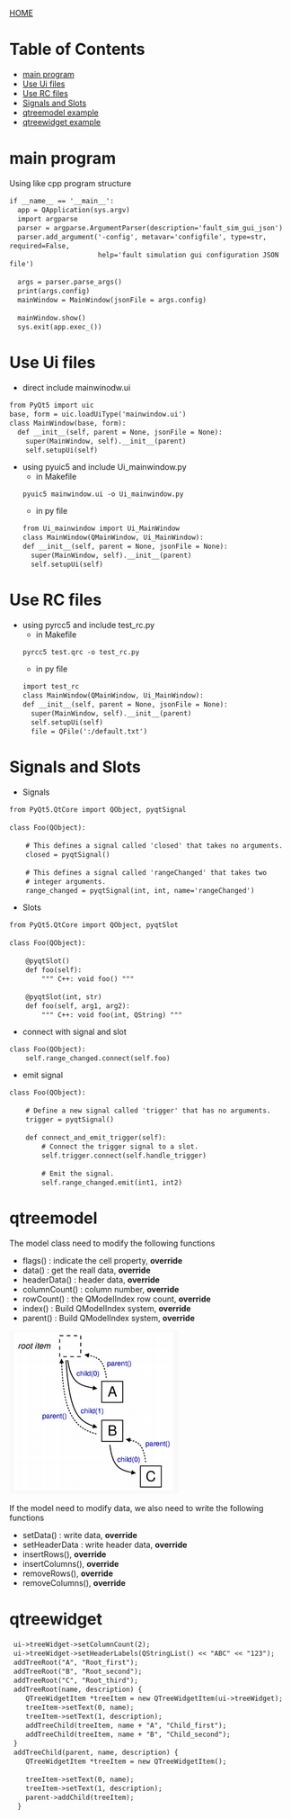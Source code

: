 [HOME](README.md)
# Table of Contents
* [main program](#main-program)
* [Use Ui files](#Use-Ui-files)
* [Use RC files](#Use-RC-files)
* [Signals and Slots](#Signals-and-Slots)
* [qtreemodel example](#qtreemodel)
* [qtreewidget example](#qtreewidget)

# main program 
Using like cpp program structure

```
if __name__ == '__main__':
  app = QApplication(sys.argv)
  import argparse
  parser = argparse.ArgumentParser(description='fault_sim_gui_json')
  parser.add_argument('-config', metavar='configfile', type=str, required=False,
                      help='fault simulation gui configuration JSON file')

  args = parser.parse_args()
  print(args.config)
  mainWindow = MainWindow(jsonFile = args.config)

  mainWindow.show()
  sys.exit(app.exec_())
```

# Use Ui files
* direct include mainwinodw.ui
```
from PyQt5 import uic
base, form = uic.loadUiType('mainwindow.ui')
class MainWindow(base, form):
  def __init__(self, parent = None, jsonFile = None):
    super(MainWindow, self).__init__(parent)
	self.setupUi(self)
```
* using pyuic5 and include Ui_mainwindow.py
  * in Makefile
  ```
  pyuic5 mainwindow.ui -o Ui_mainwindow.py
  ```
  * in py file
  ```
  from Ui_mainwindow import Ui_MainWindow
  class MainWindow(QMainWindow, Ui_MainWindow):
  def __init__(self, parent = None, jsonFile = None):
    super(MainWindow, self).__init__(parent)
    self.setupUi(self)
  ```

# Use RC files
* using pyrcc5 and include test_rc.py
  * in Makefile
  ```
  pyrcc5 test.qrc -o test_rc.py
  ```
  * in py file
  ```
  import test_rc
  class MainWindow(QMainWindow, Ui_MainWindow):
  def __init__(self, parent = None, jsonFile = None):
    super(MainWindow, self).__init__(parent)
    self.setupUi(self)
	file = QFile(':/default.txt')
  ```

# Signals and Slots
* Signals

```
from PyQt5.QtCore import QObject, pyqtSignal

class Foo(QObject):

    # This defines a signal called 'closed' that takes no arguments.
    closed = pyqtSignal()

    # This defines a signal called 'rangeChanged' that takes two
    # integer arguments.
    range_changed = pyqtSignal(int, int, name='rangeChanged')
```

* Slots

```
from PyQt5.QtCore import QObject, pyqtSlot

class Foo(QObject):

    @pyqtSlot()
    def foo(self):
        """ C++: void foo() """

    @pyqtSlot(int, str)
    def foo(self, arg1, arg2):
        """ C++: void foo(int, QString) """
```

* connect with signal and slot

```
class Foo(QObject):
    self.range_changed.connect(self.foo)
```

* emit signal

```
class Foo(QObject):

    # Define a new signal called 'trigger' that has no arguments.
    trigger = pyqtSignal()

    def connect_and_emit_trigger(self):
        # Connect the trigger signal to a slot.
        self.trigger.connect(self.handle_trigger)

        # Emit the signal.
        self.range_changed.emit(int1, int2)
```

# qtreemodel 
The model class need to modify the following functions
* flags() : indicate the cell property, **override**
* data() : get the reall data, **override**
* headerData() : header data, **override**
* columnCount() : column number, **override**
* rowCount() : the QModelIndex row count, **override**
* index() : Build QModelIndex system, **override**
* parent() : Build QModelIndex system, **override**

![qmodelindex](qmodelindex.PNG)

If the model need to modify data, we also need to write the following functions
* setData() : write data, **override**
* setHeaderData : write header data, **override**
* insertRows(), **override**
* insertColumns(), **override**
* removeRows(), **override**
* removeColumns(), **override**

# qtreewidget
```
 ui->treeWidget->setColumnCount(2);
 ui->treeWidget->setHeaderLabels(QStringList() << "ABC" << "123");
 addTreeRoot("A", "Root_first");
 addTreeRoot("B", "Root_second");
 addTreeRoot("C", "Root_third");
 addTreeRoot(name, description) {
	QTreeWidgetItem *treeItem = new QTreeWidgetItem(ui->treeWidget);
    treeItem->setText(0, name);
    treeItem->setText(1, description);
    addTreeChild(treeItem, name + "A", "Child_first");
    addTreeChild(treeItem, name + "B", "Child_second");
 }
 addTreeChild(parent, name, description) {
    QTreeWidgetItem *treeItem = new QTreeWidgetItem();

    treeItem->setText(0, name);
    treeItem->setText(1, description);
    parent->addChild(treeItem);
  }

```
